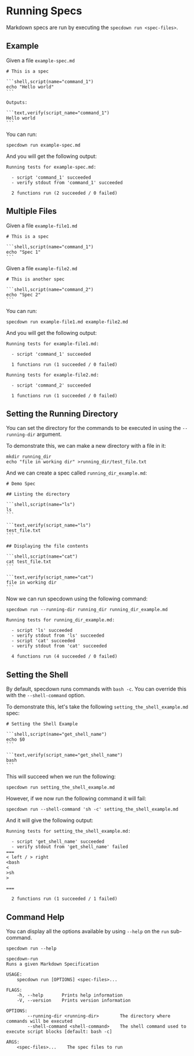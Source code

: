 # Running Specs

Markdown specs are run by executing the `specdown run <spec-files>`.

## Example

Given a file `example-spec.md`

~~~markdown,file(path="example-spec.md")
# This is a spec

```shell,script(name="command_1")
echo "Hello world"
```

Outputs:

```text,verify(script_name="command_1")
Hello world
```
~~~

You can run:

```shell,script(name="run_example")
specdown run example-spec.md
```

And you will get the following output:

```text,verify(script_name="run_example")
Running tests for example-spec.md:

  - script 'command_1' succeeded
  - verify stdout from 'command_1' succeeded

  2 functions run (2 succeeded / 0 failed)

```

## Multiple Files

Given a file `example-file1.md`

~~~markdown,file(path="example-file1.md")
# This is a spec

```shell,script(name="command_1")
echo "Spec 1"
```
~~~

Given a file `example-file2.md`

~~~markdown,file(path="example-file2.md")
# This is another spec

```shell,script(name="command_2")
echo "Spec 2"
```
~~~

You can run:

```shell,script(name="run_example")
specdown run example-file1.md example-file2.md
```

And you will get the following output:

```text,verify(script_name="run_example")
Running tests for example-file1.md:

  - script 'command_1' succeeded

  1 functions run (1 succeeded / 0 failed)

Running tests for example-file2.md:

  - script 'command_2' succeeded

  1 functions run (1 succeeded / 0 failed)

```

## Setting the Running Directory

You can set the directory for the commands to be executed in using the `--running-dir` argument.

To demonstrate this, we can make a new directory with a file in it:

```shell,script(name="running_dir_file_setup")
mkdir running_dir
echo "file in working dir" >running_dir/test_file.txt
```

And we can create a spec called `running_dir_example.md`:

~~~markdown,file(path="running_dir_example.md")
# Demo Spec

## Listing the directory

```shell,script(name="ls")
ls
```

```text,verify(script_name="ls")
test_file.txt
```

## Displaying the file contents

```shell,script(name="cat")
cat test_file.txt
```

```text,verify(script_name="cat")
file in working dir
```
~~~

Now we can run specdown using the following command:

```shell,script(name="running_dir_example")
specdown run --running-dir running_dir running_dir_example.md
```

```text,verify(script_name="running_dir_example")
Running tests for running_dir_example.md:

  - script 'ls' succeeded
  - verify stdout from 'ls' succeeded
  - script 'cat' succeeded
  - verify stdout from 'cat' succeeded

  4 functions run (4 succeeded / 0 failed)

```

## Setting the Shell

By default, specdown runs commands with `bash -c`. You can override this with the `--shell-command` option.

To demonstrate this, let's take the following `setting_the_shell_example.md` spec:

~~~markdown,file(path="setting_the_shell_example.md")
# Setting the Shell Example

```shell,script(name="get_shell_name")
echo $0
```

```text,verify(script_name="get_shell_name")
bash
```
~~~

This will succeed when we run the following:

```shell,script(name="setting_the_shell_example_bash", expected_exit_code=0)
specdown run setting_the_shell_example.md
```

However, if we now run the following command it will fail:

```shell,script(name="setting_the_shell_example_sh", expected_exit_code=1)
specdown run --shell-command 'sh -c' setting_the_shell_example.md
```

And it will give the following output:

```text,verify(script_name="setting_the_shell_example_sh")
Running tests for setting_the_shell_example.md:

  - script 'get_shell_name' succeeded
  - verify stdout from 'get_shell_name' failed
===
< left / > right
<bash
<
>sh
>

===

  2 functions run (1 succeeded / 1 failed)

```


## Command Help

You can display all the options available by using `--help` on the `run` sub-command.

```shell,script(name="run_help")
specdown run --help
```

```text,verify(script_name="run_help")
specdown-run 
Runs a given Markdown Specification

USAGE:
    specdown run [OPTIONS] <spec-files>...

FLAGS:
    -h, --help       Prints help information
    -V, --version    Prints version information

OPTIONS:
        --running-dir <running-dir>        The directory where commands will be executed
        --shell-command <shell-command>    The shell command used to execute script blocks [default: bash -c]

ARGS:
    <spec-files>...    The spec files to run
```


